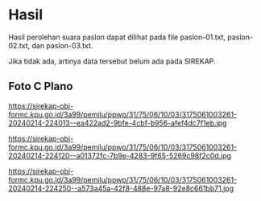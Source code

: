 # Hasil

Hasil perolehan suara paslon dapat dilihat pada file paslon-01.txt, paslon-02.txt, dan paslon-03.txt.

Jika tidak ada, artinya data tersebut belum ada pada SIREKAP.

## Foto C Plano

https://sirekap-obj-formc.kpu.go.id/3a99/pemilu/ppwp/31/75/06/10/03/3175061003261-20240214-224013--ea422ad2-9bfe-4cbf-b956-afef4dc7f1eb.jpg

https://sirekap-obj-formc.kpu.go.id/3a99/pemilu/ppwp/31/75/06/10/03/3175061003261-20240214-224120--a01372fc-7b9e-4283-9f65-5269c98f2c0d.jpg

https://sirekap-obj-formc.kpu.go.id/3a99/pemilu/ppwp/31/75/06/10/03/3175061003261-20240214-224250--a573a45a-42f8-488e-97a8-92e8c661bb71.jpg
